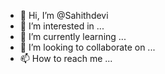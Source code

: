 - 👋 Hi, I’m @Sahithdevi
- 👀 I’m interested in ...
- 🌱 I’m currently learning ...
- 💞️ I’m looking to collaborate on ...
- 📫 How to reach me ...

<!---
Sahithdevi/Sahithdevi is a ✨ special ✨ repository because its `README.md` (this file) appears on your GitHub profile.
You can click the Preview link to take a look at your changes.
--->
